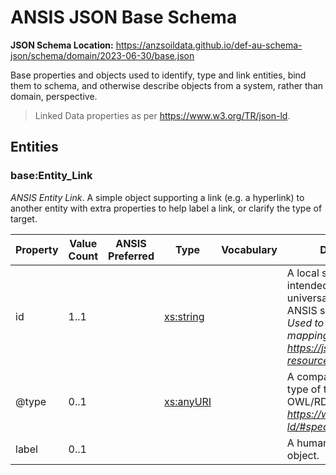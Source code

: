 # ANSIS JSON Base Schema
**JSON Schema Location:** https://anzsoildata.github.io/def-au-schema-json/schema/domain/2023-06-30/base.json

Base properties and objects used to identify, type and link entities, bind them to schema, and otherwise describe objects from a system, rather than domain, perspective.

> Linked Data properties as per https://www.w3.org/TR/json-ld.

## Entities

### base:Entity_Link

*ANSIS Entity Link*. A simple object supporting a link (e.g. a hyperlink) to another entity with extra properties to help label a link, or clarify the type of target.

| Property | Value Count | ANSIS Preferred | Type | Vocabulary | Description \[ _Comment_ \] |
| -------- | ----------- | --------------- | ---- | ---------- | ------------------------- |
| id | 1..1 |  | [xs:string](https://www.w3.org/TR/xmlschema-2/#string) |  | A local system identifier (i.e. not intended or gauranteed to be universally unique) for an object in the ANSIS system. \[ _Generated by ANSIS. Used to link data together during mapping and processing. After: https://jsonapi.org/format/#document-resource-object-identification_ \] |
| @type | 0..1 |  | [xs:anyURI](https://www.w3.org/TR/xmlschema-2/#anyURI) |  | A compact URI uniquely identifying the type of the object according to the OWL/RDF domain model. \[ _After: https://www.w3.org/TR/json-ld/#specifying-the-type_ \] |
| label | 0..1 |  |  |  | A human-readable name for the object. |